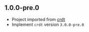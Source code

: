 ## 1.0.0-pre.0
- Project imported from [crdt](https://github.com/cachapa/crdt)
- Implement `crdt` version `3.0.0-pre.0`
